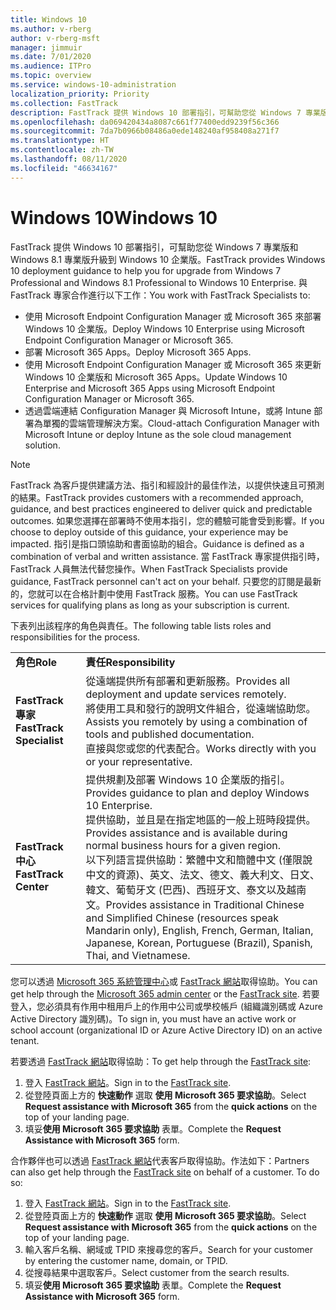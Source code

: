 ```yaml
---
title: Windows 10
ms.author: v-rberg
author: v-rberg-msft
manager: jimmuir
ms.date: 7/01/2020
ms.audience: ITPro
ms.topic: overview
ms.service: windows-10-administration
localization_priority: Priority
ms.collection: FastTrack
description: FastTrack 提供 Windows 10 部署指引，可幫助您從 Windows 7 專業版和 Windows 8.1 專業版升級到 Windows 10 企業版。
ms.openlocfilehash: da069420434a8087c661f77400edd9239f56c366
ms.sourcegitcommit: 7da7b0966b08486a0ede148240af958408a271f7
ms.translationtype: HT
ms.contentlocale: zh-TW
ms.lasthandoff: 08/11/2020
ms.locfileid: "46634167"
---
```

# <a name="windows-10"></a><span data-ttu-id="00448-103">Windows 10</span><span class="sxs-lookup"><span data-stu-id="00448-103">Windows 10</span></span>

<span data-ttu-id="00448-104">FastTrack 提供 Windows 10 部署指引，可幫助您從 Windows 7 專業版和 Windows 8.1 專業版升級到 Windows 10 企業版。</span><span class="sxs-lookup"><span data-stu-id="00448-104">FastTrack provides Windows 10 deployment guidance to help you for upgrade from Windows 7 Professional and Windows 8.1 Professional to Windows 10 Enterprise.</span></span> <span data-ttu-id="00448-105">與 FastTrack 專家合作進行以下工作：</span><span class="sxs-lookup"><span data-stu-id="00448-105">You work with FastTrack Specialists to:</span></span>

- <span data-ttu-id="00448-106">使用 Microsoft Endpoint Configuration Manager 或 Microsoft 365 來部署 Windows 10 企業版。</span><span class="sxs-lookup"><span data-stu-id="00448-106">Deploy Windows 10 Enterprise using Microsoft Endpoint Configuration Manager or Microsoft 365.</span></span>
- <span data-ttu-id="00448-107">部署 Microsoft 365 Apps。</span><span class="sxs-lookup"><span data-stu-id="00448-107">Deploy Microsoft 365 Apps.</span></span> 
- <span data-ttu-id="00448-108">使用 Microsoft Endpoint Configuration Manager 或 Microsoft 365 來更新 Windows 10 企業版和 Microsoft 365 Apps。</span><span class="sxs-lookup"><span data-stu-id="00448-108">Update Windows 10 Enterprise and Microsoft 365 Apps using Microsoft Endpoint Configuration Manager or Microsoft 365.</span></span>
- <span data-ttu-id="00448-109">透過雲端連結 Configuration Manager 與 Microsoft Intune，或將 Intune 部署為單獨的雲端管理解決方案。</span><span class="sxs-lookup"><span data-stu-id="00448-109">Cloud-attach Configuration Manager with Microsoft Intune or deploy Intune as the sole cloud management solution.</span></span>
  
> [!NOTE]
> <span data-ttu-id="00448-110">FastTrack 為客戶提供建議方法、指引和經設計的最佳作法，以提供快速且可預測的結果。</span><span class="sxs-lookup"><span data-stu-id="00448-110">FastTrack provides customers with a recommended approach, guidance, and best practices engineered to deliver quick and predictable outcomes.</span></span> <span data-ttu-id="00448-111">如果您選擇在部署時不使用本指引，您的體驗可能會受到影響。</span><span class="sxs-lookup"><span data-stu-id="00448-111">If you choose to deploy outside of this guidance, your experience may be impacted.</span></span> <span data-ttu-id="00448-112">指引是指口頭協助和書面協助的組合。</span><span class="sxs-lookup"><span data-stu-id="00448-112">Guidance is defined as a combination of verbal and written assistance.</span></span> <span data-ttu-id="00448-113">當 FastTrack 專家提供指引時，FastTrack 人員無法代替您操作。</span><span class="sxs-lookup"><span data-stu-id="00448-113">When FastTrack Specialists provide guidance, FastTrack personnel can't act on your behalf.</span></span> <span data-ttu-id="00448-114">只要您的訂閱是最新的，您就可以在合格計劃中使用 FastTrack 服務。</span><span class="sxs-lookup"><span data-stu-id="00448-114">You can use FastTrack services for qualifying plans as long as your subscription is current.</span></span>  
    
<span data-ttu-id="00448-115">下表列出該程序的角色與責任。</span><span class="sxs-lookup"><span data-stu-id="00448-115">The following table lists roles and responsibilities for the process.</span></span>

|||
|:-----|:-----|
|<span data-ttu-id="00448-116">**角色**</span><span class="sxs-lookup"><span data-stu-id="00448-116">**Role**</span></span> <br/> |<span data-ttu-id="00448-117">**責任**</span><span class="sxs-lookup"><span data-stu-id="00448-117">**Responsibility**</span></span> <br/> |
|<span data-ttu-id="00448-118">**FastTrack 專家**</span><span class="sxs-lookup"><span data-stu-id="00448-118">**FastTrack Specialist**</span></span> <br/> |<span data-ttu-id="00448-119">從遠端提供所有部署和更新服務。</span><span class="sxs-lookup"><span data-stu-id="00448-119">Provides all deployment and update services remotely.</span></span>  <br/> <span data-ttu-id="00448-120">將使用工具和發行的說明文件組合，從遠端協助您。</span><span class="sxs-lookup"><span data-stu-id="00448-120">Assists you remotely by using a combination of tools and published documentation.</span></span> <br/> <span data-ttu-id="00448-121">直接與您或您的代表配合。</span><span class="sxs-lookup"><span data-stu-id="00448-121">Works directly with you or your representative.</span></span>|
|<span data-ttu-id="00448-122">**FastTrack 中心**</span><span class="sxs-lookup"><span data-stu-id="00448-122">**FastTrack Center**</span></span>  <br/> |<span data-ttu-id="00448-123">提供規劃及部署 Windows 10 企業版的指引。</span><span class="sxs-lookup"><span data-stu-id="00448-123">Provides guidance to plan and deploy Windows 10 Enterprise.</span></span>   <br/> <span data-ttu-id="00448-124">提供協助，並且是在指定地區的一般上班時段提供。</span><span class="sxs-lookup"><span data-stu-id="00448-124">Provides assistance and is available during normal business hours for a given region.</span></span> <br/> <span data-ttu-id="00448-125">以下列語言提供協助：繁體中文和簡體中文 (僅限說中文的資源)、英文、法文、德文、義大利文、日文、韓文、葡萄牙文 (巴西)、西班牙文、泰文以及越南文。</span><span class="sxs-lookup"><span data-stu-id="00448-125">Provides assistance in Traditional Chinese and Simplified Chinese (resources speak Mandarin only), English, French, German, Italian, Japanese, Korean, Portuguese (Brazil), Spanish, Thai, and Vietnamese.</span></span>|
 
<span data-ttu-id="00448-126">您可以透過 [Microsoft 365 系統管理中心](https://go.microsoft.com/fwlink/?linkid=2032704)或 [FastTrack 網站](https://go.microsoft.com/fwlink/?linkid=780698)取得協助。</span><span class="sxs-lookup"><span data-stu-id="00448-126">You can get help through the [Microsoft 365 admin center](https://go.microsoft.com/fwlink/?linkid=2032704) or the [FastTrack site](https://go.microsoft.com/fwlink/?linkid=780698).</span></span> <span data-ttu-id="00448-127">若要登入，您必須具有作用中租用戶上的作用中公司或學校帳戶 (組織識別碼或 Azure Active Directory 識別碼)。</span><span class="sxs-lookup"><span data-stu-id="00448-127">To sign in, you must have an active work or school account (organizational ID or Azure Active Directory ID) on an active tenant.</span></span> 

<span data-ttu-id="00448-128">若要透過 [FastTrack 網站](https://go.microsoft.com/fwlink/?linkid=780698)取得協助：</span><span class="sxs-lookup"><span data-stu-id="00448-128">To get help through the [FastTrack site](https://go.microsoft.com/fwlink/?linkid=780698):</span></span> 
1.    <span data-ttu-id="00448-129">登入 [FastTrack 網站](https://go.microsoft.com/fwlink/?linkid=780698)。</span><span class="sxs-lookup"><span data-stu-id="00448-129">Sign in to the [FastTrack site](https://go.microsoft.com/fwlink/?linkid=780698).</span></span> 
2.    <span data-ttu-id="00448-130">從登陸頁面上方的 **快速動作** 選取 **使用 Microsoft 365 要求協助**。</span><span class="sxs-lookup"><span data-stu-id="00448-130">Select **Request assistance with Microsoft 365** from the **quick actions** on the top of your landing page.</span></span>
3.    <span data-ttu-id="00448-131">填妥**使用 Microsoft 365 要求協助** 表單。</span><span class="sxs-lookup"><span data-stu-id="00448-131">Complete the **Request Assistance with Microsoft 365** form.</span></span>
  
<span data-ttu-id="00448-p104">合作夥伴也可以透過 [FastTrack 網站](https://go.microsoft.com/fwlink/?linkid=780698)代表客戶取得協助。作法如下：</span><span class="sxs-lookup"><span data-stu-id="00448-p104">Partners can also get help through the [FastTrack site](https://go.microsoft.com/fwlink/?linkid=780698) on behalf of a customer. To do so:</span></span>
1.    <span data-ttu-id="00448-134">登入 [FastTrack 網站](https://go.microsoft.com/fwlink/?linkid=780698)。</span><span class="sxs-lookup"><span data-stu-id="00448-134">Sign in to the [FastTrack site](https://go.microsoft.com/fwlink/?linkid=780698).</span></span> 
2.    <span data-ttu-id="00448-135">從登陸頁面上方的 **快速動作** 選取 **使用 Microsoft 365 要求協助**。</span><span class="sxs-lookup"><span data-stu-id="00448-135">Select **Request assistance with Microsoft 365** from the **quick actions** on the top of your landing page.</span></span>
3.    <span data-ttu-id="00448-136">輸入客戶名稱、網域或 TPID 來搜尋您的客戶。</span><span class="sxs-lookup"><span data-stu-id="00448-136">Search for your customer by entering the customer name, domain, or TPID.</span></span>
4.    <span data-ttu-id="00448-137">從搜尋結果中選取客戶。</span><span class="sxs-lookup"><span data-stu-id="00448-137">Select customer from the search results.</span></span>
5.    <span data-ttu-id="00448-138">填妥**使用 Microsoft 365 要求協助** 表單。</span><span class="sxs-lookup"><span data-stu-id="00448-138">Complete the **Request Assistance with Microsoft 365** form.</span></span>
 
